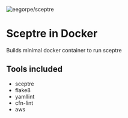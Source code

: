 ![eegorpe/sceptre](https://github.com/egorpe/sceptre/actions/workflows/docker-image.yml/badge.svg)

# Sceptre in Docker

Builds minimal docker container to run sceptre

## Tools included

* sceptre
* flake8
* yamllint
* cfn-lint
* aws
